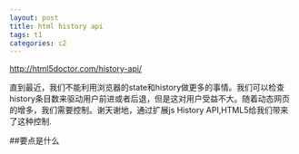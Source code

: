 ```yaml
---
layout: post
title: html history api
tags: t1
categories: c2
---
```


http://html5doctor.com/history-api/

直到最近，我们不能利用浏览器的state和history做更多的事情。我们可以检查history条目数来驱动用户前进或者后退，但是这对用户受益不大。随着动态网页的增多，我们需要控制。谢天谢地，通过扩展js History API,HTML5给我们带来了这种控制.

##要点是什么


